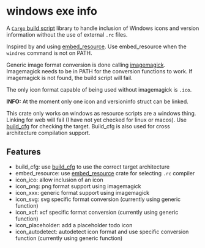 # windows exe info

A [`Cargo` build script](http://doc.crates.io/build-script.html) library to
handle inclusion of Windows icons and version information without the use of
external `.rc` files.

Inspired by and using [embed_resource](https://docs.rs/embed-resource).
Use embed_resource when the `windres` command is not on PATH.

Generic image format conversion is done calling
[imagemagick](https://imagemagick.org). Imagemagick needs to be in PATH for
the conversion functions to work. If imagemagick is not found, the build
script will fail.

The only icon format capable of being used without imagemagick is `.ico`.

**INFO:** At the moment only one icon and versioninfo struct can be linked.

This crate only works on windows as resource scripts are a windows thing.
Linking for web will fail (I have not yet checked for linux or macos).
Use [build_cfg](https://docs.rs/build_cfg) for checking the target.
Build_cfg is also used for cross architecture compilation support.

## Features
- build_cfg: use [build_cfg](https://docs.rs/build_cfg) to use the correct target architecture
- embed_resource: use [embed_resource](https://docs.rs/embed-resource) crate for selecting `.rc` compiler
- icon_ico: allow inclusion of an icon
- icon_png: png format support using imagemagick
- icon_xxx: generic format support using imagemagick
- icon_svg: svg specific format conversion (currently using generic function)
- icon_xcf: xcf specific format conversion (currently using generic function)
- icon_placeholder: add a placeholder todo icon
- icon_autodetect: autodetect icon format and use specific conversion function (currently using generic function)
